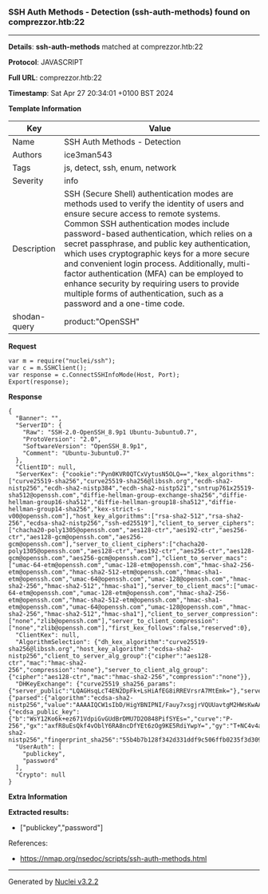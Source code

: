 ### SSH Auth Methods - Detection (ssh-auth-methods) found on comprezzor.htb:22

----
**Details**: **ssh-auth-methods** matched at comprezzor.htb:22

**Protocol**: JAVASCRIPT

**Full URL**: comprezzor.htb:22

**Timestamp**: Sat Apr 27 20:34:01 +0100 BST 2024

**Template Information**

| Key | Value |
| --- | --- |
| Name | SSH Auth Methods - Detection |
| Authors | ice3man543 |
| Tags | js, detect, ssh, enum, network |
| Severity | info |
| Description | SSH (Secure Shell) authentication modes are methods used to verify the identity of users and ensure secure access to remote systems. Common SSH authentication modes include password-based authentication, which relies on a secret passphrase, and public key authentication, which uses cryptographic keys for a more secure and convenient login process. Additionally, multi-factor authentication (MFA) can be employed to enhance security by requiring users to provide multiple forms of authentication, such as a password and a one-time code.<br> |
| shodan-query | product:"OpenSSH" |

**Request**
```http
var m = require("nuclei/ssh");
var c = m.SSHClient();
var response = c.ConnectSSHInfoMode(Host, Port);
Export(response);
```

**Response**
```http
{
  "Banner": "",
  "ServerID": {
    "Raw": "SSH-2.0-OpenSSH_8.9p1 Ubuntu-3ubuntu0.7",
    "ProtoVersion": "2.0",
    "SoftwareVersion": "OpenSSH_8.9p1",
    "Comment": "Ubuntu-3ubuntu0.7"
  },
  "ClientID": null,
  "ServerKex": {"cookie":"Pyn0KVR0QTCxVytusN5OLQ==","kex_algorithms":["curve25519-sha256","curve25519-sha256@libssh.org","ecdh-sha2-nistp256","ecdh-sha2-nistp384","ecdh-sha2-nistp521","sntrup761x25519-sha512@openssh.com","diffie-hellman-group-exchange-sha256","diffie-hellman-group16-sha512","diffie-hellman-group18-sha512","diffie-hellman-group14-sha256","kex-strict-s-v00@openssh.com"],"host_key_algorithms":["rsa-sha2-512","rsa-sha2-256","ecdsa-sha2-nistp256","ssh-ed25519"],"client_to_server_ciphers":["chacha20-poly1305@openssh.com","aes128-ctr","aes192-ctr","aes256-ctr","aes128-gcm@openssh.com","aes256-gcm@openssh.com"],"server_to_client_ciphers":["chacha20-poly1305@openssh.com","aes128-ctr","aes192-ctr","aes256-ctr","aes128-gcm@openssh.com","aes256-gcm@openssh.com"],"client_to_server_macs":["umac-64-etm@openssh.com","umac-128-etm@openssh.com","hmac-sha2-256-etm@openssh.com","hmac-sha2-512-etm@openssh.com","hmac-sha1-etm@openssh.com","umac-64@openssh.com","umac-128@openssh.com","hmac-sha2-256","hmac-sha2-512","hmac-sha1"],"server_to_client_macs":["umac-64-etm@openssh.com","umac-128-etm@openssh.com","hmac-sha2-256-etm@openssh.com","hmac-sha2-512-etm@openssh.com","hmac-sha1-etm@openssh.com","umac-64@openssh.com","umac-128@openssh.com","hmac-sha2-256","hmac-sha2-512","hmac-sha1"],"client_to_server_compression":["none","zlib@openssh.com"],"server_to_client_compression":["none","zlib@openssh.com"],"first_kex_follows":false,"reserved":0},
  "ClientKex": null,
  "AlgorithmSelection": {"dh_kex_algorithm":"curve25519-sha256@libssh.org","host_key_algorithm":"ecdsa-sha2-nistp256","client_to_server_alg_group":{"cipher":"aes128-ctr","mac":"hmac-sha2-256","compression":"none"},"server_to_client_alg_group":{"cipher":"aes128-ctr","mac":"hmac-sha2-256","compression":"none"}},
  "DHKeyExchange": {"curve25519_sha256_params":{"server_public":"LQAGHsqLcT4EN2DpFk+LsHiAfEG8iRREVrsrA7MtEmk="},"server_signature":{"parsed":{"algorithm":"ecdsa-sha2-nistp256","value":"AAAAIQCW1sIbD/HigYBNIPNI/Fauy7xsgjrVQUUavtgM2HWsKwAAACAiSruh9TpYRJ4S4OQIsD+MsIg7qVVCREqwzk5Mk1QbTQ=="},"raw":"AAAAE2VjZHNhLXNoYTItbmlzdHAyNTYAAABJAAAAIQCW1sIbD/HigYBNIPNI/Fauy7xsgjrVQUUavtgM2HWsKwAAACAiSruh9TpYRJ4S4OQIsD+MsIg7qVVCREqwzk5Mk1QbTQ==","h":"iGfJuWde63oPcMDDrhzxk73FLKeuuOa/yGUwyJmt6eY="},"server_host_key":{"ecdsa_public_key":{"b":"WsY12Ko6k+ez671VdpiGvGUdBrDMU7D2O848PifSYEs=","curve":"P-256","gx":"axfR8uEsQkf4vOblY6RA8ncDfYEt6zOg9KE5RdiYwpY=","gy":"T+NC4v4af5uO5+tKfA+eFivOM1drMV7Oy7ZAaDe/UfU=","length":256,"n":"/////wAAAAD//////////7zm+q2nF56E87nKwvxjJVE=","p":"/////wAAAAEAAAAAAAAAAAAAAAD///////////////8=","x":"tLaPN/wSrLxxVrbSHJlx6byvADN5GGsw0QZ1JRwWa/U=","y":"FiQsfR4F9vZYkmfKViGIS3uL3X/6sJjzGxT1F/uPm/U="},"raw":"AAAAE2VjZHNhLXNoYTItbmlzdHAyNTYAAAAIbmlzdHAyNTYAAABBBLS2jzf8Eqy8cVa20hyZcem8rwAzeRhrMNEGdSUcFmv1FiQsfR4F9vZYkmfKViGIS3uL3X/6sJjzGxT1F/uPm/U=","algorithm":"ecdsa-sha2-nistp256","fingerprint_sha256":"55b4b7b128f342d331ddf9c506ffb0235f3d309473fda097967ac57fe4e305e7"}},
  "UserAuth": [
    "publickey",
    "password"
  ],
  "Crypto": null
}
```

**Extra Information**

**Extracted results:**

- ["publickey","password"]


References: 
- https://nmap.org/nsedoc/scripts/ssh-auth-methods.html

----

Generated by [Nuclei v3.2.2](https://github.com/projectdiscovery/nuclei)